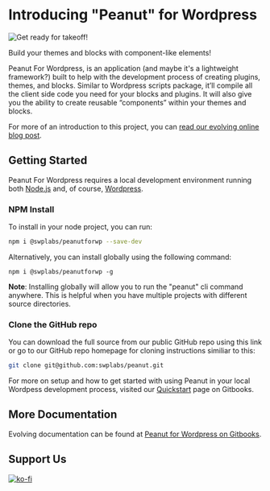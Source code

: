 # Introducing "Peanut" for Wordpress

![Get ready for takeoff!](https://swpimage-9d07.kxcdn.com/wp-efs/sassywackypeanut/uploads/2024/07/2-1120x630.jpg)

Build your themes and blocks with component-like elements!

Peanut For Wordpress, is an application (and maybe it's a lightweight framework?) built to help with the development process of creating plugins, themes, and blocks. Similar to Wordpress scripts package, it’ll compile all the client side code you need for your blocks and plugins. It will also give you the ability to create reusable “components” within your themes and blocks.

For more of an introduction to this project, you can [read our evolving online blog post](https://www.sassywackypeanut.com/introducing-peanut-for-wordpress/).

## Getting Started

Peanut For Wordpress requires a local development environment running both [Node.js](https://nodejs.org/en/about) and, of course, [Wordpress](https://wordpress.org/about/).

### NPM Install

To install in your node project, you can run:

```bash
npm i @swplabs/peanutforwp --save-dev
```

Alternatively, you can install globally using the following command:

```
npm i @swplabs/peanutforwp -g
```

**Note**: Installing globally will allow you to run the "peanut" cli command anywhere. This is helpful when you have multiple projects with different source directories.

### Clone the GitHub repo

You can download the full source from our public GitHub repo using this link or go to our GitHub repo homepage for cloning instructions similiar to this:

```bash
git clone git@github.com:swplabs/peanut.git
```

For more on setup and how to get started with using Peanut in your local Wordpess development process, visited our [Quickstart](https://docs.swplabs.com/peanut-for-wordpress/getting-started/quickstart) page on Gitbooks.

## More Documentation

Evolving documentation can be found at [Peanut for Wordpress on Gitbooks](https://docs.swplabs.com/peanut-for-wordpress/).

## Support Us

[![ko-fi](https://ko-fi.com/img/githubbutton_sm.svg)](https://ko-fi.com/I2I5O8MYB)
